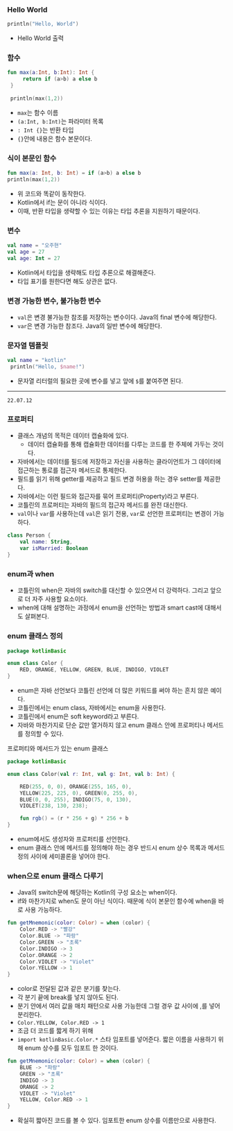 ### Hello World
```kotlin
println("Hello, World")
```
- Hello World 출력

### 함수
```kotlin
fun max(a:Int, b:Int): Int {
     return if (a>b) a else b
 }
 
 println(max(1,2))
```
- `max`는 함수 이름
- `(a:Int, b:Int)`는 파라미터 목록
- `: Int {}`는 반환 타입
- `{}`안에 내용은 함수 본문이다.

### 식이 본문인 함수
```kotlin
fun max(a: Int, b: Int) = if (a>b) a else b
println(max(1,2))
```
- 위 코드와 똑같이 동작한다.
- Kotlin에서 if는 문이 아니라 식이다.
- 이때, 반환 타입을 생략할 수 있는 이유는 타입 추론을 지원하기 때문이다.

### 변수
```kotlin
val name = "오주현"
val age = 27
val age: Int = 27
```
- Kotlin에서 타입을 생략해도 타입 추론으로 해결해준다.
- 타입 표기를 원한다면 해도 상관은 없다.

### 변경 가능한 변수, 불가능한 변수
- `val`은 변경 불가능한 참조를 저장하는 변수이다. Java의 final 변수에 해당한다.
- `var`은 변경 가능한 참조다. Java의 일반 변수에 해당한다.

### 문자열 템플릿
```kotlin
val name = "kotlin"
 println("Hello, $name!")
```
- 문자열 리터럴의 필요한 곳에 변수를 넣고 앞에 `$`를 붙여주면 된다.

---

`22.07.12`

### 프로퍼티
- 클래스 개념의 목적은 데이터 캡슐화에 있다.
  - 데이터 캡슐화를 통해 캡슐화한 데이터를 다루는 코드를 한 주체에 가두는 것이다.
- 자바에서는 데이터를 필드에 저장하고 자신을 사용하는 클라이언트가 그 데이터에 접근하는 통로를 접근자 메서드로 통제한다.
- 필드를 읽기 위해 getter를 제공하고 필드 변경 허용을 하는 경우 setter를 제공한다.
- 자바에서는 이런 필드와 접근자를 묶어 프로퍼티(Property)라고 부른다.
- 코틀린의 프로퍼티는 자바의 필드의 접근자 메서드를 완전 대신한다.
- `val`이나 `var`를 사용하는데 `val`은 읽기 전용, `var`로 선언한 프로퍼티는 변경이 가능하다.

```kotlin
class Person {
    val name: String,
    var isMarried: Boolean
}
```

### enum과 when
- 코틀린의 when은 자바의 switch를 대신할 수 있으면서 더 강력하다. 그리고 앞으로 더 자주 사용할 요소이다.
- when에 대해 설명하는 과정에서 enum을 선언하는 방법과 smart cast에 대해서도 살펴본다.

### enum 클래스 정의
```kotlin
package kotlinBasic

enum class Color {
    RED, ORANGE, YELLOW, GREEN, BLUE, INDIGO, VIOLET
}
```
- enum은 자바 선언보다 코틀린 선언에 더 많은 키워드를 써야 하는 흔치 않은 예이다.
- 코틀린에서는 enum class, 자바에서는 enum을 사용한다.
- 코틀린에서 enum은 soft keyword라고 부른다.
- 자바와 마찬가지로 단순 값만 열거하지 않고 enum 클래스 안에 프로퍼티나 메서드를 정의할 수 있다.

프로퍼티와 메서드가 있는 enum 클래스
```kotlin
package kotlinBasic

enum class Color(val r: Int, val g: Int, val b: Int) {

    RED(255, 0, 0), ORANGE(255, 165, 0),
    YELLOW(225, 225, 0), GREEN(0, 255, 0),
    BLUE(0, 0, 255), INDIGO(75, 0, 130),
    VIOLET(238, 130, 238);

    fun rgb() = (r * 256 + g) * 256 + b
}
```
- enum에서도 생성자와 프로퍼티를 선언한다.
- enum 클래스 안에 메서드를 정의해야 하는 경우 반드시 enum 상수 목록과 메서드 정의 사이에 세미콜론을 넣어야 한다.

### when으로 enum 클래스 다루기
- Java의 switch문에 해당하는 Kotlin의 구성 요소는 when이다.
- if와 마찬가지로 when도 문이 아닌 식이다. 때문에 식이 본문인 함수에 when을 바로 사용 가능하다.
```kotlin
fun getMnemonic(color: Color) = when (color) {
    Color.RED -> "빨강"
    Color.BLUE -> "파랑"
    Color.GREEN -> "초록"
    Color.INDIGO -> 3
    Color.ORANGE -> 2
    Color.VIOLET -> "Violet"
    Color.YELLOW -> 1
}
```
- color로 전달된 값과 같은 분기를 찾는다.
- 각 분기 끝에 break를 넣지 않아도 된다.
- 분기 안에서 여러 값을 매치 패턴으로 사용 가능한데 그럴 경우 값 사이에 ,를 넣어 분리한다.
- `Color.YELLOW, Color.RED -> 1`
- 조금 더 코드를 짧게 하기 위해
- `import kotlinBasic.Color.*` 스타 임포트를 넣어준다. 짧은 이름을 사용하기 위해 enum 상수를 모두 임포트 한 것이다.
```kotlin
fun getMnemonic(color: Color) = when (color) {
    BLUE -> "파랑"
    GREEN -> "초록"
    INDIGO -> 3
    ORANGE -> 2
    VIOLET -> "Violet"
    YELLOW, Color.RED -> 1
}
```
- 확실히 짧아진 코드를 볼 수 있다. 임포트한 enum 상수를 이름만으로 사용한다.



